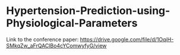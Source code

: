 # Hypertension-Prediction-using-Physiological-Parameters

Link to the conference paper: https://drive.google.com/file/d/1OqiH-SMkqZw_aFrQAClBo4cYComwyfyG/view
